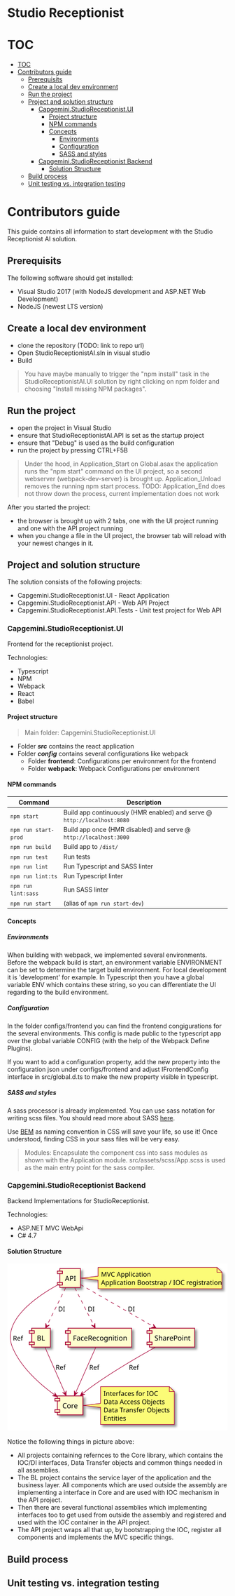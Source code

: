 <h1><b>Studio Receptionist</b></h1>

# TOC

<!-- TOC -->

- [TOC](#toc)
- [Contributors guide](#contributors-guide)
    - [Prerequisits](#prerequisits)
    - [Create a local dev environment](#create-a-local-dev-environment)
    - [Run the project](#run-the-project)
    - [Project and solution structure](#project-and-solution-structure)
        - [Capgemini.StudioReceptionist.UI](#capgeministudioreceptionistui)
            - [Project structure](#project-structure)
            - [NPM commands](#npm-commands)
            - [Concepts](#concepts)
                - [Environments](#environments)
                - [Configuration](#configuration)
                - [SASS and styles](#sass-and-styles)
        - [Capgemini.StudioReceptionist Backend](#capgeministudioreceptionist-backend)
            - [Solution Structure](#solution-structure)
    - [Build process](#build-process)
    - [Unit testing vs. integration testing](#unit-testing-vs-integration-testing)

<!-- /TOC -->

# Contributors guide

This guide contains all information to start development with the Studio Receptionist AI solution.

## Prerequisits

The following software should get installed:

* Visual Studio 2017 (with NodeJS development and ASP.NET Web Development)
* NodeJS (newest LTS version)

## Create a local dev environment

* clone the repository (TODO: link to repo url)
* Open StudioReceptionistAI.sln in visual studio
* Build

> You have maybe manually to trigger the "npm install" task in the StudioReceptionistAI.UI solution by right clicking on npm folder and choosing "Install missing NPM packages".

## Run the project

* open the project in Visual Studio
* ensure that StudioReceptionistAI.API is set as the startup project
* ensure that "Debug" is used as the build configuration
* run the project by pressing CTRL+F5B

> Under the hood, in Application_Start on Global.asax the application runs the "npm start" command on the UI project, so a second webserver (webpack-dev-server) is brought up. Application_Unload removes the running npm start process.
> TODO: Application_End does not throw down the process, current implementation does not work

After you started the project:

* the browser is brought up with 2 tabs, one with the UI project running and one with the API project running
* when you change a file in  the UI project, the browser tab will reload with your newest changes in it.

## Project and solution structure

The solution consists of the following projects:

* Capgemini.StudioReceptionist.UI - React Application
* Capgemini.StudioReceptionist.API - Web API Project
* Capgemini.StudioReceptionist.API.Tests -  Unit test project for Web API

### Capgemini.StudioReceptionist.UI

Frontend for the receptionist project.

Technologies:

* Typescript
* NPM
* Webpack
* React
* Babel

#### Project structure

> Main folder: Capgemini.StudioReceptionist.UI

* Folder ***src*** contains the react application
* Folder ***config*** contains several configurations like webpack
    * Folder **frontend**: Configurations per environment for the frontend
    * Folder **webpack**: Webpack Configurations per environment

#### NPM commands

Command | Description
--- | ---
`npm start` | Build app continuously (HMR enabled) and serve @ `http://localhost:8080`
`npm run start-prod` | Build app once (HMR disabled) and serve @ `http://localhost:3000`
`npm run build` | Build app to `/dist/`
`npm run test` | Run tests
`npm run lint` | Run Typescript and SASS linter
`npm run lint:ts` | Run Typescript linter
`npm run lint:sass` | Run SASS linter
`npm run start` | (alias of `npm run start-dev`)

#### Concepts

##### Environments

When building with webpack, we implemented several environments. Before the webpack build is start, an environment variable ENVIRONMENT can be set to determine the target build environment. For local development it is 'development' for example. In Typescript then you have a global variable ENV which contains these string, so you can differentiate the UI regarding to the build environment.

##### Configuration

In the folder configs/frontend you can find the frontend congigurations for the several environments. This config is made public to the typescript app over the global variable CONFIG (with the help of the Webpack Define Plugins).

If you want to add a configuration property, add the new property into the configuration json under configs/frontend and adjust IFrontendConfig interface in src/global.d.ts to make the new property visible in typescript.

##### SASS and styles

A sass processor is already implemented. You can use sass notation for writing scss files. You should read more about SASS [here](https://sass-lang.com/).

Use [BEM](http://getbem.com/introduction/) as naming convention in CSS will save your life, so use it! Once understood, finding CSS in your sass files will be very easy.

> Modules: Encapsulate the component css into sass modules as shown with the Application module. src/assets/scss/App.scss is used as the main entry point for the sass compiler.

### Capgemini.StudioReceptionist Backend

Backend Implementations for StudioReceptionist.

Technologies:

* ASP.NET MVC WebApi
* C# 4.7

#### Solution Structure

![SolutionStructure](Docs/SolutionStructure.svg)

Notice the following things in picture above:

* All projects containing refernces to the Core library, which contains the IOC/DI interfaces, Data Transfer objects and common things needed in all assemblies.
* The BL project contains the service layer of the application and the business layer. All components which are used outside the assembly are implementing a interface in Core and are used with IOC mechanism in the API project.
* Then there are several functional assemblies which implementing interfaces too to get used from outside the assembly and registered and used with the IOC container in  the API project.
* The API project wraps all that up, by bootstrapping the IOC, register all components and implements the MVC specific things.

## Build process

## Unit testing vs. integration testing
